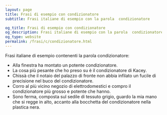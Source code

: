 ```yaml
---
layout: page
title: Frasi di esempio con condizionatore 
subtitle: Frasi italiane di esempio con la parola  condizionatore

og_title: Frasi di esempio con condizionatore 
og_description: Frasi italiane di esempio con la parola  condizionatore
og_type: website
permalink: /frasi/c/condizionatore.html
---
```


Frasi italiane di esempio contenenti la parola condizionatore:


- Alla finestra ha montato un potente condizionatore.
- La cosa più pesante che ho preso su è il condizionatore di Kacey.
- Chissà che il notaio del palazzo di fronte non abbia infilato un fucile di precisione nel buco del condizionatore.
- Corro al più vicino negozio di elettrodomestici e compro il condizionatore più grosso e potente che hanno.
- Sono ferma, composta sul sedile di tessuto grigio, guardo la mia mano che si regge in alto, accanto alla bocchetta del condizionatore nella plastica nera.
